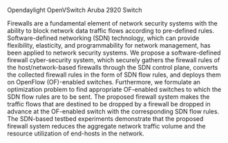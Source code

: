 Opendaylight
OpenVSwitch
Aruba 2920 Switch

Firewalls are a fundamental element of network security systems with the ability to block network data traffic flows according to pre-defined rules. Software-defined networking (SDN) technology, which can provide flexibility, elasticity, and programmability for network management, has been applied to network security systems. We propose a software-defined firewall cyber-security system, which securely gathers the firewall rules of the host/network-based firewalls through the SDN control plane, converts the collected firewall rules in the form of SDN flow rules, and deploys them on OpenFlow (OF)-enabled switches. Furthermore, we formulate an optimization problem to find appropriate OF-enabled switches to which the SDN flow rules are to be sent. The proposed firewall system makes the traffic flows that are destined to be dropped by a firewall be dropped in advance at the OF-enabled switch with the corresponding SDN flow rules. The SDN-based testbed experiments demonstrate that the proposed firewall system reduces the aggregate network traffic volume and the resource utilization of end-hosts in the network.

